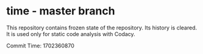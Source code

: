 # time - master branch

This repository contains frozen state of the repository.
Its history is cleared. It is used only for static code
analysis with Codacy.

Commit Time: 1702360870